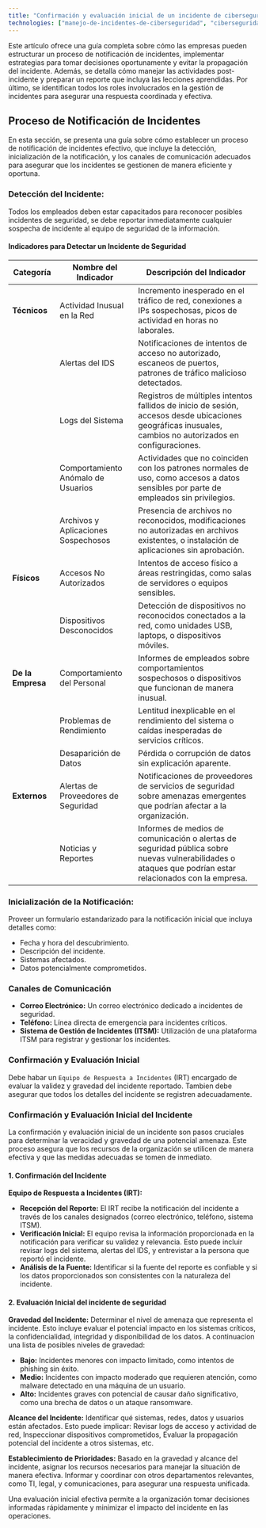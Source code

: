 ```yaml
---
title: "Confirmación y evaluación inicial de un incidente de ciberseguridad"
technologies: ["manejo-de-incidentes-de-ciberseguridad", "ciberseguridad"]
---
```


Este artículo ofrece una guía completa sobre cómo las empresas pueden estructurar un proceso de notificación de incidentes, implementar estrategias para tomar decisiones oportunamente y evitar la propagación del incidente. Además, se detalla cómo manejar las actividades post-incidente y preparar un reporte que incluya las lecciones aprendidas. Por último, se identifican todos los roles involucrados en la gestión de incidentes para asegurar una respuesta coordinada y efectiva.

## Proceso de Notificación de Incidentes

En esta sección, se presenta una guía sobre cómo establecer un proceso de notificación de incidentes efectivo, que incluye la detección, inicialización de la notificación, y los canales de comunicación adecuados para asegurar que los incidentes se gestionen de manera eficiente y oportuna.

### Detección del Incidente:

Todos los empleados deben estar capacitados para reconocer posibles incidentes de seguridad, se debe reportar inmediatamente cualquier sospecha de incidente al equipo de seguridad de la información.

#### Indicadores para Detectar un Incidente de Seguridad

| **Categoría**             | **Nombre del Indicador**            | **Descripción del Indicador**                                                                                                                         |
|---------------------------|-------------------------------------|--------------------------------------------------------------------------------------------------------------------------------------------------------|
| **Técnicos**              | Actividad Inusual en la Red         | Incremento inesperado en el tráfico de red, conexiones a IPs sospechosas, picos de actividad en horas no laborales.                                      |
|                           | Alertas del IDS                     | Notificaciones de intentos de acceso no autorizado, escaneos de puertos, patrones de tráfico malicioso detectados.                                       |
|                           | Logs del Sistema                    | Registros de múltiples intentos fallidos de inicio de sesión, accesos desde ubicaciones geográficas inusuales, cambios no autorizados en configuraciones. |
|                           | Comportamiento Anómalo de Usuarios  | Actividades que no coinciden con los patrones normales de uso, como accesos a datos sensibles por parte de empleados sin privilegios.                   |
|                           | Archivos y Aplicaciones Sospechosos | Presencia de archivos no reconocidos, modificaciones no autorizadas en archivos existentes, o instalación de aplicaciones sin aprobación.               |
| **Físicos**               | Accesos No Autorizados              | Intentos de acceso físico a áreas restringidas, como salas de servidores o equipos sensibles.                                                           |
|                           | Dispositivos Desconocidos           | Detección de dispositivos no reconocidos conectados a la red, como unidades USB, laptops, o dispositivos móviles.                                        |
| **De la Empresa**         | Comportamiento del Personal         | Informes de empleados sobre comportamientos sospechosos o dispositivos que funcionan de manera inusual.                                                |
|                           | Problemas de Rendimiento            | Lentitud inexplicable en el rendimiento del sistema o caídas inesperadas de servicios críticos.                                                         |
|                           | Desaparición de Datos               | Pérdida o corrupción de datos sin explicación aparente.                                                                                                |
| **Externos**              | Alertas de Proveedores de Seguridad | Notificaciones de proveedores de servicios de seguridad sobre amenazas emergentes que podrían afectar a la organización.                                |
|                           | Noticias y Reportes                 | Informes de medios de comunicación o alertas de seguridad pública sobre nuevas vulnerabilidades o ataques que podrían estar relacionados con la empresa. |
  

### Inicialización de la Notificación:

Proveer un formulario estandarizado para la notificación inicial que incluya detalles como:

   - Fecha y hora del descubrimiento.
   - Descripción del incidente.
   - Sistemas afectados.
   - Datos potencialmente comprometidos.

### Canales de Comunicación

   - **Correo Electrónico:** Un correo electrónico dedicado a incidentes de seguridad.
   - **Teléfono:** Línea directa de emergencia para incidentes críticos.
   - **Sistema de Gestión de Incidentes (ITSM):** Utilización de una plataforma ITSM para registrar y gestionar los incidentes.

### Confirmación y Evaluación Inicial

Debe habar un `Equipo de Respuesta a Incidentes` (IRT) encargado de evaluar la validez y gravedad del incidente reportado. Tambien debe asegurar que todos los detalles del incidente se registren adecuadamente.

### Confirmación y Evaluación Inicial del Incidente

La confirmación y evaluación inicial de un incidente son pasos cruciales para determinar la veracidad y gravedad de una potencial amenaza. Este proceso asegura que los recursos de la organización se utilicen de manera efectiva y que las medidas adecuadas se tomen de inmediato.

#### 1. Confirmación del Incidente

**Equipo de Respuesta a Incidentes (IRT):**
   - **Recepción del Reporte:** El IRT recibe la notificación del incidente a través de los canales designados (correo electrónico, teléfono, sistema ITSM).
   - **Verificación Inicial:** El equipo revisa la información proporcionada en la notificación para verificar su validez y relevancia. Esto puede incluir revisar logs del sistema, alertas del IDS, y entrevistar a la persona que reportó el incidente.
   - **Análisis de la Fuente:** Identificar si la fuente del reporte es confiable y si los datos proporcionados son consistentes con la naturaleza del incidente.

#### 2. Evaluación Inicial del incidente de seguridad

**Gravedad del Incidente:** Determinar el nivel de amenaza que representa el incidente. Esto incluye evaluar el potencial impacto en los sistemas críticos, la confidencialidad, integridad y disponibilidad de los datos. A continuacion una lista de posibles niveles de gravedad:

   - **Bajo:** Incidentes menores con impacto limitado, como intentos de phishing sin éxito.
   - **Medio:** Incidentes con impacto moderado que requieren atención, como malware detectado en una máquina de un usuario.
   - **Alto:** Incidentes graves con potencial de causar daño significativo, como una brecha de datos o un ataque ransomware.

**Alcance del Incidente:** Identificar qué sistemas, redes, datos y usuarios están afectados. Esto puede implicar: Revisar logs de acceso y actividad de red, Inspeccionar dispositivos comprometidos, Evaluar la propagación potencial del incidente a otros sistemas, etc.

**Establecimiento de Prioridades:** Basado en la gravedad y alcance del incidente, asignar los recursos necesarios para manejar la situación de manera efectiva. Informar y coordinar con otros departamentos relevantes, como TI, legal, y comunicaciones, para asegurar una respuesta unificada.

Una evaluación inicial efectiva permite a la organización tomar decisiones informadas rápidamente y minimizar el impacto del incidente en las operaciones.
